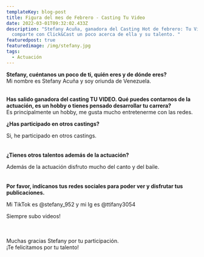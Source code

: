 ```yaml
---
templateKey: blog-post
title: Figura del mes de Febrero - Casting Tu Video
date: 2022-03-01T09:32:02.433Z
description: "Stefany Acuña, ganadora del Casting Hot de febrero: Tu Video
  comparte con Click&Cast un poco acerca de ella y su talento. "
featuredpost: true
featuredimage: /img/stefany.jpg
tags:
  - Actuación
---
```



**Stefany, cuéntanos un poco de ti, quién eres y de dónde eres?**\
Mi nombre es Stefany Acuña y soy oriunda de Venezuela.

\
**Has salido ganadora del casting TU VIDEO. Qué puedes contarnos de la actuación, es un hobby o tienes pensado desarrollar tu carrera?**\
Es principalmente un hobby, me gusta mucho entretenerme con las redes.



**¿Has participado en otros castings?**

Si, he participado en otros castings.\
\
\
**¿Tienes otros talentos además de la actuación?**

Además de la actuación disfruto mucho del canto y del baile.\
\
\
**Por favor, indícanos tus redes sociales para poder ver y disfrutar tus publicaciones.**

Mi TikTok es @stefany_952 y mi Ig es @ttifany3054

Siempre subo videos!

\
\
Muchas gracias Stefany por tu participación.\
¡Te felicitamos por tu talento!